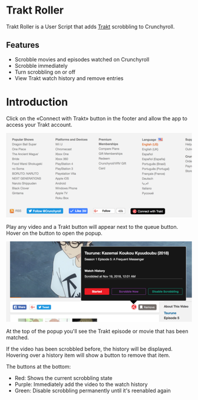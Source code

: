# Trakt Roller

Trakt Roller is a User Script that adds [Trakt](trakt.tv) scrobbling to Crunchyroll.

## Features

* Scrobble movies and episodes watched on Crunchyroll
* Scrobble immediately
* Turn scrobbling on or off
* View Trakt watch history and remove entries

# Introduction

Click on the «Connect with Trakt» button in the footer and allow the app to access your Trakt account.

![Connect Button](./screenshots/connect.png)

Play any video and a Trakt button will appear next to the queue button. Hover on the button to open the popup.

![Popup](./screenshots/popup.png)

At the top of the popup you'll see the Trakt episode or movie that has been matched.

If the video has been scrobbled before, the history will be displayed. Hovering over a history item will show a button to remove that item.

The buttons at the bottom:
- Red: Shows the current scrobbling state
- Purple: Immediately add the video to the watch history
- Green: Disable scrobbling permanently until it's reenabled again